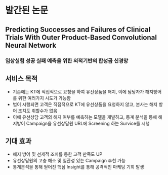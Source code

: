 # 발간된 논문

##  Predicting Successes and Failures of Clinical Trials With Outer Product-Based Convolutional Neural Network
### 임상실험 성공 실패 예측을 위한 외적기반의 합성곱 신경망

## 서비스 목적
* 기존에는 KT에 직접적으로 요청을 하여 유선상품을 해지, 이에 담당자가 해지방어를 위한 여러가지 시도가 가능함
* 법이 시행되면 고객은 직접적으로 KT에 유선상품을 요청하지 않고, 본사는 해지 방어 조치도 취할수가 없음
* 이에 유선상담 고객의 해지 여부를 예측하는 모델을 개발하고, 통계 분석을 통해 해지방어 Campaign을 유선상담원 URL에 Screening 하는 Survice를 시행

## 기대 효과
* 해지 방어 및 선제적 조치를 통한 고객 만족도 UP
* 유선상담원의 고충 해소 및 일관성 있는 Campaign 추천 가능
* 통계분석을 통해 얻어진 핵심 Insight를 통해 공격적인 마케팅 기회 발생
